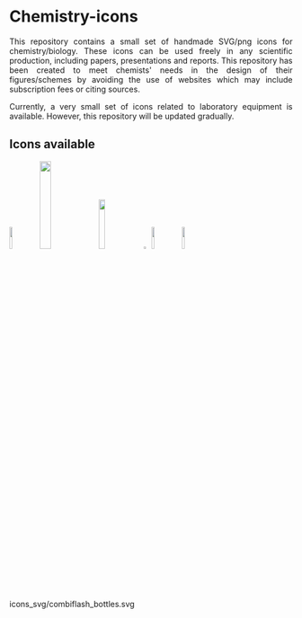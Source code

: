 # Chemistry-icons
<p align="justify">This repository contains a small set of handmade SVG/png icons for chemistry/biology. These icons can be used freely in any scientific production, including papers, presentations and reports. This repository has been created to meet chemists' needs in the design of their figures/schemes by avoiding the use of websites which may include subscription fees or citing sources.</p>

<p align="justify">Currently, a very small set of icons related to laboratory equipment is available. However, this repository will be updated gradually.</p>

## Icons available
<img src="https://github.com/AxelLebld/Chemistry-icons/assets/154551356/d08c40f5-5f62-4006-9d77-c9dcfc19540c.svg" width=10% height=10%>
<img src="https://github.com/AxelLebld/Chemistry-icons/assets/154551356/f8ba92ca-8165-4f78-8d26-8091b4db8824.svg" width=20% height=20%> 
<img src="https://github.com/AxelLebld/Chemistry-icons/assets/154551356/559c68a9-e478-4a2d-a9f4-b8def9dc6528.svg" width=15% height=15%>
<img src="https://github.com/AxelLebld/Chemistry-icons/assets/154551356/7c406192-03b7-419a-a1d5-ff83a6f9b0ec.svg" width=2% height=2%> 
<img src="https://github.com/AxelLebld/Chemistry-icons/assets/154551356/03569a92-8cc4-4ec9-ac64-fdaa8a123015.svg" width=10% height=10%>
<img src="https://github.com/AxelLebld/Chemistry-icons/icons_svg/combiflash_bottles.svg" width=10% height=10%>
icons_svg/combiflash_bottles.svg